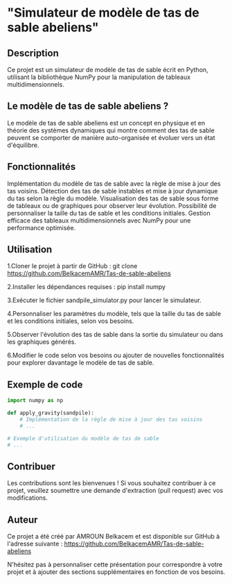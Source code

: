 

# "Simulateur de modèle de tas de sable abeliens"

## Description
Ce projet est un simulateur de modèle de tas de sable écrit en Python, utilisant la bibliothèque NumPy pour la manipulation de tableaux multidimensionnels.

## Le modèle de tas de sable abeliens ? 
Le modèle de tas de sable abeliens est un concept en physique et en théorie des systèmes dynamiques qui montre comment des tas de sable peuvent se comporter de manière auto-organisée et évoluer vers un état d'équilibre.

## Fonctionnalités

Implémentation du modèle de tas de sable avec la règle de mise à jour des tas voisins.
Détection des tas de sable instables et mise à jour dynamique du tas selon la règle du modèle.
Visualisation des tas de sable sous forme de tableaux ou de graphiques pour observer leur évolution.
Possibilité de personnaliser la taille du tas de sable et les conditions initiales.
Gestion efficace des tableaux multidimensionnels avec NumPy pour une performance optimisée.

## Utilisation

1.Cloner le projet à partir de GitHub : git clone https://github.com/BelkacemAMR/Tas-de-sable-abeliens

2.Installer les dépendances requises : pip install numpy

3.Exécuter le fichier sandpile_simulator.py pour lancer le simulateur.

4.Personnaliser les paramètres du modèle, tels que la taille du tas de sable et les conditions initiales, selon vos besoins.

5.Observer l'évolution des tas de sable dans la sortie du simulateur ou dans les graphiques générés.

6.Modifier le code selon vos besoins ou ajouter de nouvelles fonctionnalités pour explorer davantage le modèle de tas de sable.

## Exemple de code

```python
import numpy as np

def apply_gravity(sandpile):
    # Implémentation de la règle de mise à jour des tas voisins
    # ...

# Exemple d'utilisation du modèle de tas de sable
# ...

```

## Contribuer
Les contributions sont les bienvenues ! Si vous souhaitez contribuer à ce projet, veuillez soumettre une demande d'extraction (pull request) avec vos modifications.

## Auteur
Ce projet a été créé par AMROUN Belkacem  et est disponible sur GitHub à l'adresse suivante :  https://github.com/BelkacemAMR/Tas-de-sable-abeliens

N'hésitez pas à personnaliser cette présentation pour correspondre à votre projet et à ajouter des sections supplémentaires en fonction de vos besoins.
